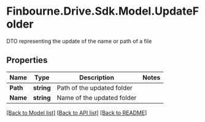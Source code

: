 # Finbourne.Drive.Sdk.Model.UpdateFolder
DTO representing the update of the name or path of a file

## Properties

Name | Type | Description | Notes
------------ | ------------- | ------------- | -------------
**Path** | **string** | Path of the updated folder | 
**Name** | **string** | Name of the updated folder | 

[[Back to Model list]](../README.md#documentation-for-models) [[Back to API list]](../README.md#documentation-for-api-endpoints) [[Back to README]](../README.md)


